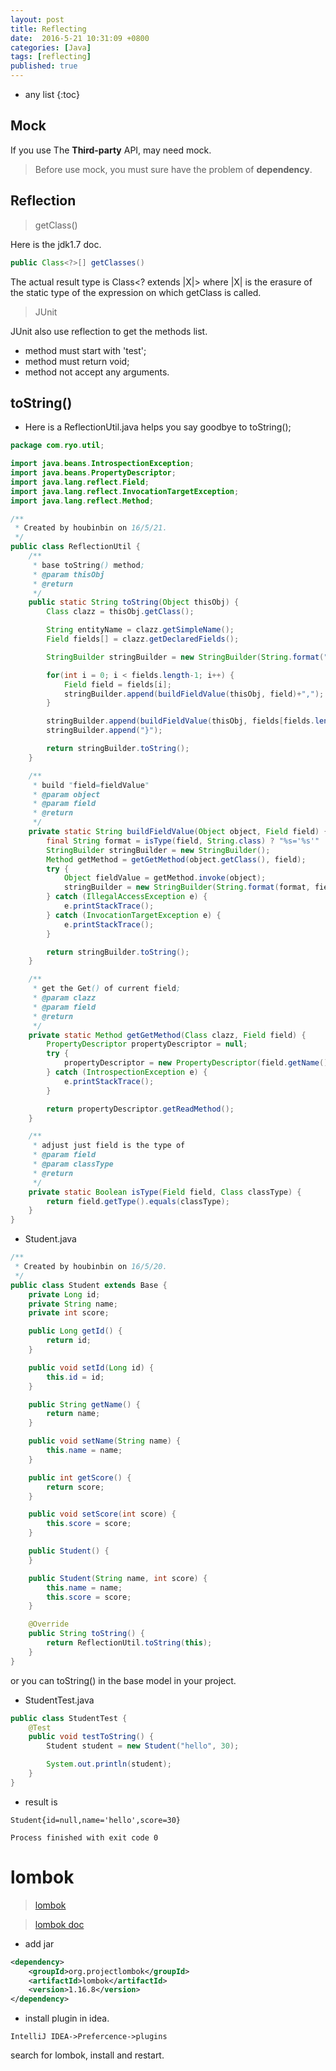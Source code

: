 ```yaml
---
layout: post
title: Reflecting
date:  2016-5-21 10:31:09 +0800
categories: [Java]
tags: [reflecting]
published: true
---
```


* any list
{:toc}

## Mock

If you use The **Third-party** API, may need mock.

> Before use mock, you must sure have the problem of **dependency**.


## Reflection


> getClass()

Here is the jdk1.7 doc.

```java
public Class<?>[] getClasses()
```
The actual result type is Class<? extends |X|> where |X| is the erasure of the static type of the expression on which getClass is called.


> JUnit

JUnit also use reflection to get the methods list.

- method must start with 'test';
- method must return void;
- method not accept any arguments.


## toString()

- Here is a ReflectionUtil.java helps you say goodbye to toString();

```java
package com.ryo.util;

import java.beans.IntrospectionException;
import java.beans.PropertyDescriptor;
import java.lang.reflect.Field;
import java.lang.reflect.InvocationTargetException;
import java.lang.reflect.Method;

/**
 * Created by houbinbin on 16/5/21.
 */
public class ReflectionUtil {
    /**
     * base toString() method;
     * @param thisObj
     * @return
     */
    public static String toString(Object thisObj) {
        Class clazz = thisObj.getClass();

        String entityName = clazz.getSimpleName();
        Field fields[] = clazz.getDeclaredFields();

        StringBuilder stringBuilder = new StringBuilder(String.format("%s{", entityName));

        for(int i = 0; i < fields.length-1; i++) {
            Field field = fields[i];
            stringBuilder.append(buildFieldValue(thisObj, field)+",");
        }

        stringBuilder.append(buildFieldValue(thisObj, fields[fields.length-1]));
        stringBuilder.append("}");

        return stringBuilder.toString();
    }

    /**
     * build "field=fieldValue"
     * @param object
     * @param field
     * @return
     */
    private static String buildFieldValue(Object object, Field field) {
        final String format = isType(field, String.class) ? "%s='%s'" : "%s=%s";
        StringBuilder stringBuilder = new StringBuilder();
        Method getMethod = getGetMethod(object.getClass(), field);
        try {
            Object fieldValue = getMethod.invoke(object);
            stringBuilder = new StringBuilder(String.format(format, field.getName(), fieldValue));
        } catch (IllegalAccessException e) {
            e.printStackTrace();
        } catch (InvocationTargetException e) {
            e.printStackTrace();
        }

        return stringBuilder.toString();
    }

    /**
     * get the Get() of current field;
     * @param clazz
     * @param field
     * @return
     */
    private static Method getGetMethod(Class clazz, Field field) {
        PropertyDescriptor propertyDescriptor = null;
        try {
            propertyDescriptor = new PropertyDescriptor(field.getName(), clazz);
        } catch (IntrospectionException e) {
            e.printStackTrace();
        }

        return propertyDescriptor.getReadMethod();
    }

    /**
     * adjust just field is the type of
     * @param field
     * @param classType
     * @return
     */
    private static Boolean isType(Field field, Class classType) {
        return field.getType().equals(classType);
    }
}
```

- Student.java

```java
/**
 * Created by houbinbin on 16/5/20.
 */
public class Student extends Base {
    private Long id;
    private String name;
    private int score;

    public Long getId() {
        return id;
    }

    public void setId(Long id) {
        this.id = id;
    }

    public String getName() {
        return name;
    }

    public void setName(String name) {
        this.name = name;
    }

    public int getScore() {
        return score;
    }

    public void setScore(int score) {
        this.score = score;
    }

    public Student() {
    }

    public Student(String name, int score) {
        this.name = name;
        this.score = score;
    }

    @Override
    public String toString() {
        return ReflectionUtil.toString(this);
    }
}
```

or you can toString() in the base model in your project.

- StudentTest.java

```java
public class StudentTest {
    @Test
    public void testToString() {
        Student student = new Student("hello", 30);

        System.out.println(student);
    }
}

```

- result is

```
Student{id=null,name='hello',score=30}

Process finished with exit code 0
```


# lombok

> [lombok](https://projectlombok.org/)

> [lombok doc](https://projectlombok.org/features/index.html)

- add jar

```xml
<dependency>
    <groupId>org.projectlombok</groupId>
    <artifactId>lombok</artifactId>
    <version>1.16.8</version>
</dependency>
```

- install plugin in idea.

```
IntelliJ IDEA->Prefercence->plugins
```

search for <label>lombok</label>, install and restart.




